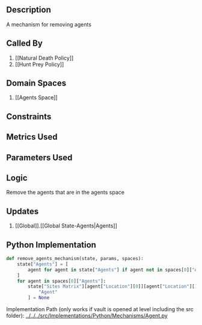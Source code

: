 ## Description

A mechanism for removing agents
## Called By
1. [[Natural Death Policy]]
2. [[Hunt Prey Policy]]
## Domain Spaces
1. [[Agents Space]]
## Constraints
## Metrics Used

## Parameters Used

## Logic
Remove the agents that are in the agents space

## Updates

1. [[Global]].[[Global State-Agents|Agents]]
## Python Implementation
```python
def remove_agents_mechanism(state, params, spaces):
    state["Agents"] = [
        agent for agent in state["Agents"] if agent not in spaces[0]["Agents"]
    ]
    for agent in spaces[0]["Agents"]:
        state["Sites Matrix"][agent["Location"][0]][agent["Location"][1]][
            "Agent"
        ] = None
```
Implementation Path (only works if vault is opened at level including the src folder): [../../../src/Implementations/Python/Mechanisms/Agent.py](../../../src/Implementations/Python/Mechanisms/Agent.py)


